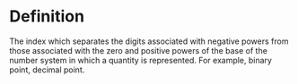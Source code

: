 # Definition

The index which separates the digits associated with negative powers
from those associated with the zero and positive powers of the base of
the number system in which a quantity is represented. For example,
binary point, decimal point.

